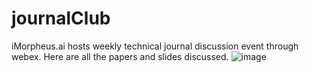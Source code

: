 # journalClub
iMorpheus.ai hosts weekly technical journal discussion event through webex. Here are all the papers and slides discussed.
![image](https://github.com/ziren123/journalClub/blob/master/Slides/JournalClub_2018-02-02.png)
